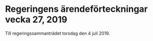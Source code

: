 # Regeringens ärendeförteckningar vecka 27, 2019

Till regeringssammanträdet torsdag den 4 juli 2019\.
